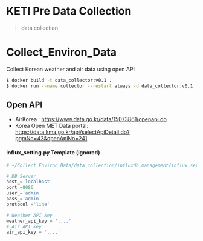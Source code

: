 # KETI Pre Data Collection

> data collection

# Collect_Environ_Data
Collect Korean weather and air data using open API

```sh
$ docker build -t data_collector:v0.1 .
$ docker run --name collector --restart always -d data_collector:v0.1
```

## Open API
* AirKorea : https://www.data.go.kr/data/15073861/openapi.do
* Korea Open MET Data portal: https://data.kma.go.kr/api/selectApiDetail.do?pgmNo=42&openApiNo=241




#### influx_setting.py Template (ignored)
```python
# ~/Collect_Environ_Data/data_collection/influxdb_management/influx_setting.py

# DB Server
host_='localhost'
port_=8086
user_='admin'
pass_='admin'
protocol ='line'

# Weather API key
weather_api_key = '....'
# Air API key
air_api_key = '....'
```

